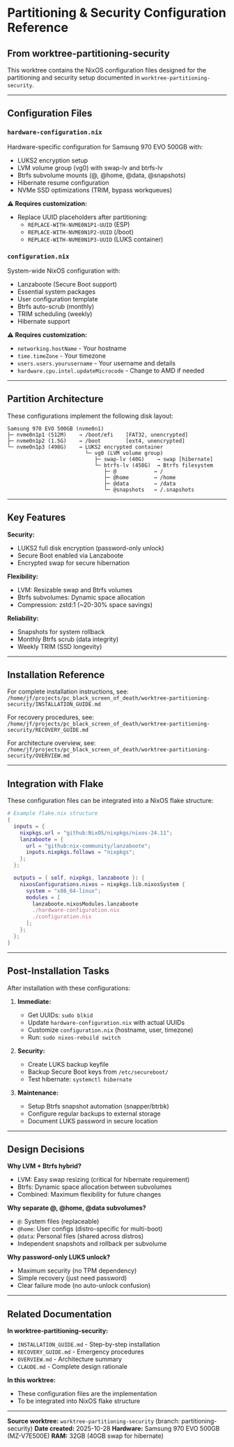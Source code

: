 # Partitioning & Security Configuration Reference
## From worktree-partitioning-security

This worktree contains the NixOS configuration files designed for the partitioning and security setup documented in `worktree-partitioning-security`.

---

## Configuration Files

### `hardware-configuration.nix`
Hardware-specific configuration for Samsung 970 EVO 500GB with:
- LUKS2 encryption setup
- LVM volume group (vg0) with swap-lv and btrfs-lv
- Btrfs subvolume mounts (@, @home, @data, @snapshots)
- Hibernate resume configuration
- NVMe SSD optimizations (TRIM, bypass workqueues)

**⚠️ Requires customization:**
- Replace UUID placeholders after partitioning:
  - `REPLACE-WITH-NVME0N1P1-UUID` (ESP)
  - `REPLACE-WITH-NVME0N1P2-UUID` (/boot)
  - `REPLACE-WITH-NVME0N1P3-UUID` (LUKS container)

### `configuration.nix`
System-wide NixOS configuration with:
- Lanzaboote (Secure Boot support)
- Essential system packages
- User configuration template
- Btrfs auto-scrub (monthly)
- TRIM scheduling (weekly)
- Hibernate support

**⚠️ Requires customization:**
- `networking.hostName` - Your hostname
- `time.timeZone` - Your timezone
- `users.users.yourusername` - Your username and details
- `hardware.cpu.intel.updateMicrocode` - Change to AMD if needed

---

## Partition Architecture

These configurations implement the following disk layout:

```
Samsung 970 EVO 500GB (nvme0n1)
├─ nvme0n1p1 (512M)    → /boot/efi    [FAT32, unencrypted]
├─ nvme0n1p2 (1.5G)    → /boot        [ext4, unencrypted]
└─ nvme0n1p3 (498G)    → LUKS2 encrypted container
                         └─ vg0 (LVM volume group)
                            ├─ swap-lv (40G)    → swap [hibernate]
                            └─ btrfs-lv (458G)  → Btrfs filesystem
                               ├─ @            → /
                               ├─ @home        → /home
                               ├─ @data        → /data
                               └─ @snapshots   → /.snapshots
```

---

## Key Features

**Security:**
- LUKS2 full disk encryption (password-only unlock)
- Secure Boot enabled via Lanzaboote
- Encrypted swap for secure hibernation

**Flexibility:**
- LVM: Resizable swap and Btrfs volumes
- Btrfs subvolumes: Dynamic space allocation
- Compression: zstd:1 (~20-30% space savings)

**Reliability:**
- Snapshots for system rollback
- Monthly Btrfs scrub (data integrity)
- Weekly TRIM (SSD longevity)

---

## Installation Reference

For complete installation instructions, see:
`/home/jf/projects/pc_black_screen_of_death/worktree-partitioning-security/INSTALLATION_GUIDE.md`

For recovery procedures, see:
`/home/jf/projects/pc_black_screen_of_death/worktree-partitioning-security/RECOVERY_GUIDE.md`

For architecture overview, see:
`/home/jf/projects/pc_black_screen_of_death/worktree-partitioning-security/OVERVIEW.md`

---

## Integration with Flake

These configuration files can be integrated into a NixOS flake structure:

```nix
# Example flake.nix structure
{
  inputs = {
    nixpkgs.url = "github:NixOS/nixpkgs/nixos-24.11";
    lanzaboote = {
      url = "github:nix-community/lanzaboote";
      inputs.nixpkgs.follows = "nixpkgs";
    };
  };

  outputs = { self, nixpkgs, lanzaboote }: {
    nixosConfigurations.nixos = nixpkgs.lib.nixosSystem {
      system = "x86_64-linux";
      modules = [
        lanzaboote.nixosModules.lanzaboote
        ./hardware-configuration.nix
        ./configuration.nix
      ];
    };
  };
}
```

---

## Post-Installation Tasks

After installation with these configurations:

1. **Immediate:**
   - Get UUIDs: `sudo blkid`
   - Update `hardware-configuration.nix` with actual UUIDs
   - Customize `configuration.nix` (hostname, user, timezone)
   - Run: `sudo nixos-rebuild switch`

2. **Security:**
   - Create LUKS backup keyfile
   - Backup Secure Boot keys from `/etc/secureboot/`
   - Test hibernate: `systemctl hibernate`

3. **Maintenance:**
   - Setup Btrfs snapshot automation (snapper/btrbk)
   - Configure regular backups to external storage
   - Document LUKS password in secure location

---

## Design Decisions

**Why LVM + Btrfs hybrid?**
- LVM: Easy swap resizing (critical for hibernate requirement)
- Btrfs: Dynamic space allocation between subvolumes
- Combined: Maximum flexibility for future changes

**Why separate @, @home, @data subvolumes?**
- `@`: System files (replaceable)
- `@home`: User configs (distro-specific for multi-boot)
- `@data`: Personal files (shared across distros)
- Independent snapshots and rollback per subvolume

**Why password-only LUKS unlock?**
- Maximum security (no TPM dependency)
- Simple recovery (just need password)
- Clear failure mode (no auto-unlock confusion)

---

## Related Documentation

**In worktree-partitioning-security:**
- `INSTALLATION_GUIDE.md` - Step-by-step installation
- `RECOVERY_GUIDE.md` - Emergency procedures
- `OVERVIEW.md` - Architecture summary
- `CLAUDE.md` - Complete design rationale

**In this worktree:**
- These configuration files are the implementation
- To be integrated into NixOS flake structure

---

**Source worktree:** `worktree-partitioning-security` (branch: partitioning-security)
**Date created:** 2025-10-28
**Hardware:** Samsung 970 EVO 500GB (MZ-V7E500E)
**RAM:** 32GB (40GB swap for hibernate)

